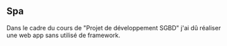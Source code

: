 ## Spa ##
Dans le cadre du cours de "Projet de développement SGBD" j'ai dû réaliser une web app sans utilisé de framework.